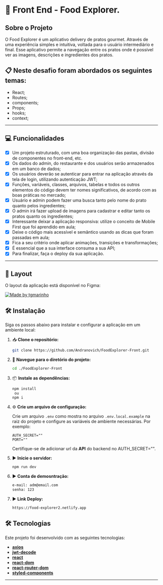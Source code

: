 # 🍝 Front End - Food Explorer.

## Sobre o Projeto

O Food Explorer é um aplicativo delivery de pratos gourmet. Através de uma experiência simples e intuitiva, voltada para o usuário intermediário e final. Esse aplicativo permite a navegação entre os pratos onde é possível ver as imagens, descrições e ingredientes dos pratos.   

##  📋  Neste desafio foram abordados os seguintes temas:

- React;
- Routes;
- components;
- Props;
- hooks;
- context;
---

## 💻 Funcionalidades

- [x] Um projeto estruturado, com uma boa organização das pastas, divisão de componentes no front-end, etc.
- [x] Os dados do admin, do restaurante e dos usuários serão armazenados em um banco de dados;
- [x] Os usuários deverão se autenticar para entrar na aplicação através da tela de login, utilizando autenticação JWT;
- [x] Funções, variáveis, classes, arquivos, tabelas e todos os outros elementos do código devem ter nomes significativos, de acordo com as boas práticas no mercado;
- [x] Usuário e admin podem fazer uma busca tanto pelo nome do prato quanto pelos ingredientes;
- [x] O admin irá fazer upload de imagens para cadastrar e editar tanto os pratos quanto os ingredientes;
- [x] Interessante deixar a aplicação responsiva: utilize o conceito de Mobile First que foi aprendido em aula;
- [x] Deixe o código mais acessível e semântico usando as dicas que foram passadas em aula;
- [x] Fica a seu critério onde aplicar animações, transições e transformações;
- [x] É essencial que a sua interface consuma a sua API;
- [x] Para finalizar, faça o deploy da sua aplicação.

---

## 🎨 Layout

O layout da aplicação está disponível no Figma:

<a href="https://www.figma.com/file/PaoSORqirtSqjmTCQdjCq7/food-explorer-v2-(Community)-(Community)?node-id=5%3A980&mode=dev">
  <img alt="Made by tgmarinho" src="https://img.shields.io/badge/Acessar%20Layout%20-Figma-%2304D361">
</a>

## 🛠️ Instalação

Siga os passos abaixo para instalar e configurar a aplicação em um ambiente local:

1. 📥 **Clone o repositório:**

    ```bash
    git clone https://github.com/Andranovich/FoodExplorer-Front.git
    
    ```

2. 📂 **Navegue para o diretório do projeto:**

    ```bash
    cd ./FoodExplorer-Front
    ```

3. 📦 **Instale as dependências:**

    ```bash
    npm install
     ou
    npm i
    ```

4. ⚙️ **Crie um arquivo de configuração:**

    Crie um arquivo `.env` como mostra no arquivo `.env.local.example` na raiz do projeto e configure as variáveis de ambiente necessárias. Por exemplo:

    ```dotenv
    AUTH_SECRET=""
    PORT=""
    ```
    
    Certifique-se de adicionar url da **API** do backend no AUTH_SECRET="".

5. ▶️ **Inicie o servidor:**

   ```bash
   npm run dev
   ```

6. ▶️ **Conta de demosntração:**

   ```bash
   e-mail: adm@email.com
   senha: 123
   ```

7. ▶️ **Link Deploy:**

   ```bash
   https://food-explorer2.netlify.app
   ```

## 🛠 Tecnologias

Este projeto foi desenvolvido com as seguintes tecnologias:


- [**axios**](https://axios-http.com/)
- [**jwt-decode**](https://www.npmjs.com/package/jwt-decode)
- [**react**](https://reactjs.org/)
- [**react-dom**](https://reactjs.org/)
- [**react-router-dom**](https://reactrouter.com/web/guides/quick-start)
- [**styled-components**](https://styled-components.com/)

---
